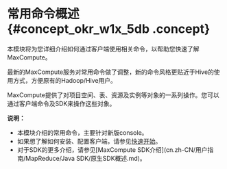 # 常用命令概述 {#concept_okr_w1x_5db .concept}

本模块将为您详细介绍如何通过客户端使用相关命令，以帮助您快速了解MaxCompute。

最新的MaxCompute服务对常用命令做了调整，新的命令风格更贴近于Hive的使用方式，方便原有的Hadoop/Hive用户。

MaxCompute提供了对项目空间、表、资源及实例等对象的一系列操作。您可以通过客户端命令及SDK来操作这些对象。

**说明：** 

-   本模块介绍的常用命令，主要针对新版console。
-   如果想了解如何安装、配置客户端，请参见[快速开始](../cn.zh-CN/准备工作/安装并配置客户端.md)。
-   对于SDK的更多介绍，请参见[MaxCompute SDK介绍](cn.zh-CN/用户指南/MapReduce/Java SDK/原生SDK概述.md)。

